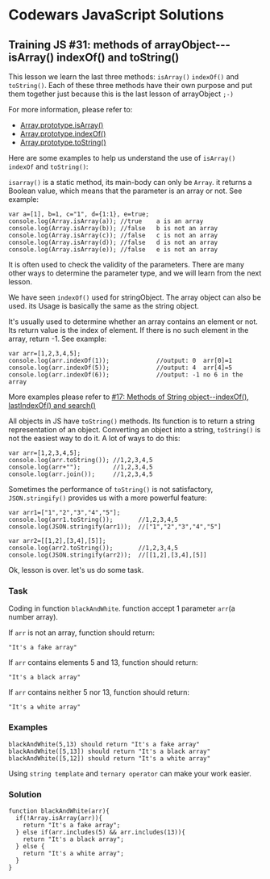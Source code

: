 # Codewars JavaScript Solutions

## Training JS #31: methods of arrayObject---isArray() indexOf() and toString()

This lesson we learn the last three methods: `isArray()` `indexOf()` and `toString()`. Each of these three methods have their own purpose and put them together just because this is the last lesson of arrayObject `;-)`

For more information, please refer to:

- [Array.prototype.isArray()](https://developer.mozilla.org/en-US/docs/Web/JavaScript/Reference/Global_Objects/Array/isArray)
- [Array.prototype.indexOf()](https://developer.mozilla.org/en-US/docs/Web/JavaScript/Reference/Global_Objects/Array/indexOf)
- [Array.prototype.toString()](https://developer.mozilla.org/en-US/docs/Web/JavaScript/Reference/Global_Objects/Array/toString)

Here are some examples to help us understand the use of `isArray()` `indexOf` and `toString()`:

`isarray()` is a static method, its main-body can only be `Array`. it returns a Boolean value, which means that the parameter is an array or not. See example:

```
var a=[1], b=1, c="1", d={1:1}, e=true;
console.log(Array.isArray(a)); //true    a is an array
console.log(Array.isArray(b)); //false   b is not an array
console.log(Array.isArray(c)); //false   c is not an array
console.log(Array.isArray(d)); //false   d is not an array
console.log(Array.isArray(e)); //false   e is not an array
```

It is often used to check the validity of the parameters. There are many other ways to determine the parameter type, and we will learn from the next lesson.

We have seen `indexOf()` used for stringObject. The array object can also be used. its Usage is basically the same as the string object.

It's usually used to determine whether an array contains an element or not. Its return value is the index of element. If there is no such element in the array, return -1. See example:

```
var arr=[1,2,3,4,5];
console.log(arr.indexOf(1));             //output: 0  arr[0]=1
console.log(arr.indexOf(5));             //output: 4  arr[4]=5
console.log(arr.indexOf(6));             //output: -1 no 6 in the array
```

More examples please refer to [#17: Methods of String object--indexOf(), lastIndexOf() and search()](http://www.codewars.com/kata/57277a31e5e51450a4000010)

All objects in JS have `toString()` methods. Its function is to return a string representation of an object. Converting an object into a string, `toString()` is not the easiest way to do it. A lot of ways to do this:

```
var arr=[1,2,3,4,5];
console.log(arr.toString()); //1,2,3,4,5
console.log(arr+"");         //1,2,3,4,5
console.log(arr.join());     //1,2,3,4,5
```

Sometimes the performance of `toString()` is not satisfactory, `JSON.stringify()` provides us with a more powerful feature:

```
var arr1=["1","2","3","4","5"];
console.log(arr1.toString());       //1,2,3,4,5
console.log(JSON.stringify(arr1));  //["1","2","3","4","5"]

var arr2=[[1,2],[3,4],[5]];
console.log(arr2.toString());       //1,2,3,4,5
console.log(JSON.stringify(arr2));  //[[1,2],[3,4],[5]]
```

Ok, lesson is over. let's us do some task.

### Task

Coding in function `blackAndWhite`. function accept 1 parameter `arr`(a number array).

If `arr` is not an array, function should return:

```
"It's a fake array"
```

If `arr` contains elements 5 and 13, function should return:

```
"It's a black array"
```

If `arr` contains neither 5 nor 13, function should return:

```
"It's a white array"
```

### Examples

```
blackAndWhite(5,13) should return "It's a fake array"
blackAndWhite([5,13]) should return "It's a black array"
blackAndWhite([5,12]) should return "It's a white array"
```

Using `string template` and `ternary operator` can make your work easier.

### Solution

```
function blackAndWhite(arr){
  if(!Array.isArray(arr)){
    return "It's a fake array";
  } else if(arr.includes(5) && arr.includes(13)){
    return "It's a black array";
  } else {
    return "It's a white array";
  }
}
```
